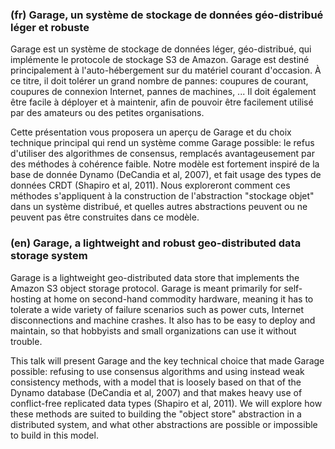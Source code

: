 ### (fr) Garage, un système de stockage de données géo-distribué léger et robuste

Garage est un système de stockage de données léger, géo-distribué, qui
implémente le protocole de stockage S3 de Amazon. Garage est destiné
principalement à l'auto-hébergement sur du matériel courant d'occasion. À ce
titre, il doit tolérer un grand nombre de pannes: coupures de courant, coupures
de connexion Internet, pannes de machines, ... Il doit également être facile à
déployer et à maintenir, afin de pouvoir être facilement utilisé par des
amateurs ou des petites organisations.

Cette présentation vous proposera un aperçu de Garage et du choix technique
principal qui rend un système comme Garage possible: le refus d'utiliser des
algorithmes de consensus, remplacés avantageusement par des méthodes à
cohérence faible.  Notre modèle est fortement inspiré de la base de donnée
Dynamo (DeCandia et al, 2007), et fait usage des types de données CRDT (Shapiro
et al, 2011).  Nous exploreront comment ces méthodes s'appliquent à la
construction de l'abstraction "stockage objet" dans un système distribué, et
quelles autres abstractions peuvent ou ne peuvent pas être construites dans ce
modèle.

### (en) Garage, a lightweight and robust geo-distributed data storage system

Garage is a lightweight geo-distributed data store that implements the Amazon
S3 object storage protocol.  Garage is meant primarily for self-hosting at home
on second-hand commodity hardware, meaning it has to tolerate a wide variety of
failure scenarios such as power cuts, Internet disconnections and machine
crashes. It also has to be easy to deploy and maintain, so that hobbyists and
small organizations can use it without trouble. 

This talk will present Garage and the key technical choice that made Garage
possible: refusing to use consensus algorithms and using instead weak
consistency methods, with a model that is loosely based on that of the Dynamo
database (DeCandia et al, 2007) and that makes heavy use of conflict-free
replicated data types (Shapiro et al, 2011).  We will explore how these methods
are suited to building the "object store" abstraction in a distributed system,
and what other abstractions are possible or impossible to build in this model.



